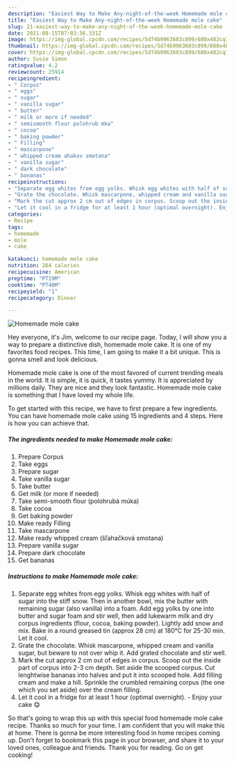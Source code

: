 ```yaml
---
description: "Easiest Way to Make Any-night-of-the-week Homemade mole cake"
title: "Easiest Way to Make Any-night-of-the-week Homemade mole cake"
slug: 21-easiest-way-to-make-any-night-of-the-week-homemade-mole-cake
date: 2021-08-15T07:03:56.331Z
image: https://img-global.cpcdn.com/recipes/5d74b9963603c899/680x482cq70/homemade-mole-cake-recipe-main-photo.jpg
thumbnail: https://img-global.cpcdn.com/recipes/5d74b9963603c899/680x482cq70/homemade-mole-cake-recipe-main-photo.jpg
cover: https://img-global.cpcdn.com/recipes/5d74b9963603c899/680x482cq70/homemade-mole-cake-recipe-main-photo.jpg
author: Susie Simon
ratingvalue: 4.2
reviewcount: 25914
recipeingredient:
- " Corpus"
- " eggs"
- " sugar"
- " vanilla sugar"
- " butter"
- " milk or more if needed"
- " semismooth flour polohrub mka"
- " cocoa"
- " baking powder"
- " Filling"
- " mascarpone"
- " whipped cream ahakov smotana"
- " vanilla sugar"
- " dark chocolate"
- " bananas"
recipeinstructions:
- "Separate egg whites from egg yolks. Whisk egg whites with half of sugar into the stiff snow. Then in another bowl, mix the butter with remaining sugar (also vanilla) into a foam. Add egg yolks by one into butter and sugar foam and stir well, then add lukewarm milk and dry corpus ingredients (flour, cocoa, baking powder). Lightly add snow and mix. Bake in a round greased tin (approx 28 cm) at 180°C for 25-30 min. Let it cool."
- "Grate the chocolate. Whisk mascarpone, whipped cream and vanilla sugar, but beware to not over whip it. Add grated chocolate and stir well."
- "Mark the cut approx 2 cm out of edges in corpus. Scoop out the inside part of corpus into 2-3 cm depth. Set aside the scooped corpus. Cut lenghtwise bananas into halves and put it into scooped hole. Add filling cream and make a hill. Sprinkle the crumbled remaining corpus (the one which you set aside) over the cream filling."
- "Let it cool in a fridge for at least 1 hour (optimal overnight). Enjoy your cake 😋"
categories:
- Recipe
tags:
- homemade
- mole
- cake

katakunci: homemade mole cake 
nutrition: 264 calories
recipecuisine: American
preptime: "PT19M"
cooktime: "PT40M"
recipeyield: "1"
recipecategory: Dinner

---
```



![Homemade mole cake](https://img-global.cpcdn.com/recipes/5d74b9963603c899/680x482cq70/homemade-mole-cake-recipe-main-photo.jpg)

Hey everyone, it's Jim, welcome to our recipe page. Today, I will show you a way to prepare a distinctive dish, homemade mole cake. It is one of my favorites food recipes. This time, I am going to make it a bit unique. This is gonna smell and look delicious.

Homemade mole cake is one of the most favored of current trending meals in the world. It is simple, it is quick, it tastes yummy. It is appreciated by millions daily. They are nice and they look fantastic. Homemade mole cake is something that I have loved my whole life.




To get started with this recipe, we have to first prepare a few ingredients. You can have homemade mole cake using 15 ingredients and 4 steps. Here is how you can achieve that.

<!--inarticleads1-->

##### The ingredients needed to make Homemade mole cake:

1. Prepare  Corpus
1. Take  eggs
1. Prepare  sugar
1. Take  vanilla sugar
1. Take  butter
1. Get  milk (or more if needed)
1. Take  semi-smooth flour (polohrubá múka)
1. Take  cocoa
1. Get  baking powder
1. Make ready  Filling
1. Take  mascarpone
1. Make ready  whipped cream (šľahačková smotana)
1. Prepare  vanilla sugar
1. Prepare  dark chocolate
1. Get  bananas




<!--inarticleads2-->

##### Instructions to make Homemade mole cake:

1. Separate egg whites from egg yolks. Whisk egg whites with half of sugar into the stiff snow. Then in another bowl, mix the butter with remaining sugar (also vanilla) into a foam. Add egg yolks by one into butter and sugar foam and stir well, then add lukewarm milk and dry corpus ingredients (flour, cocoa, baking powder). Lightly add snow and mix. Bake in a round greased tin (approx 28 cm) at 180°C for 25-30 min. Let it cool.
1. Grate the chocolate. Whisk mascarpone, whipped cream and vanilla sugar, but beware to not over whip it. Add grated chocolate and stir well.
1. Mark the cut approx 2 cm out of edges in corpus. Scoop out the inside part of corpus into 2-3 cm depth. Set aside the scooped corpus. Cut lenghtwise bananas into halves and put it into scooped hole. Add filling cream and make a hill. Sprinkle the crumbled remaining corpus (the one which you set aside) over the cream filling.
1. Let it cool in a fridge for at least 1 hour (optimal overnight). - Enjoy your cake 😋




So that's going to wrap this up with this special food homemade mole cake recipe. Thanks so much for your time. I am confident that you will make this at home. There is gonna be more interesting food in home recipes coming up. Don't forget to bookmark this page in your browser, and share it to your loved ones, colleague and friends. Thank you for reading. Go on get cooking!
